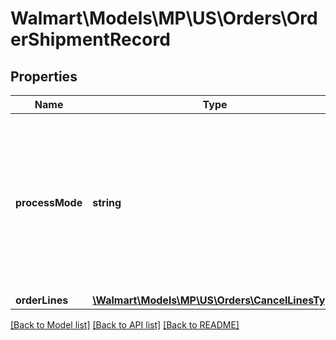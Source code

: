 # Walmart\Models\MP\US\Orders\OrderShipmentRecord

## Properties

Name | Type | Description | Notes
------------ | ------------- | ------------- | -------------
**processMode** | **string** | Optional. Use this parameter only to update tracking information after order is shipped. Use 'PARTIAL_UPDATE' as value. Here PARTIAL_UPDATE will indicate that post shipment tracking information needs to be updated | [optional]
**orderLines** | [**\Walmart\Models\MP\US\Orders\CancelLinesType**](CancelLinesType.md) |  |


[[Back to Model list]](./) [[Back to API list]](../../../../../README.md#supported-apis) [[Back to README]](../../../../../README.md)
